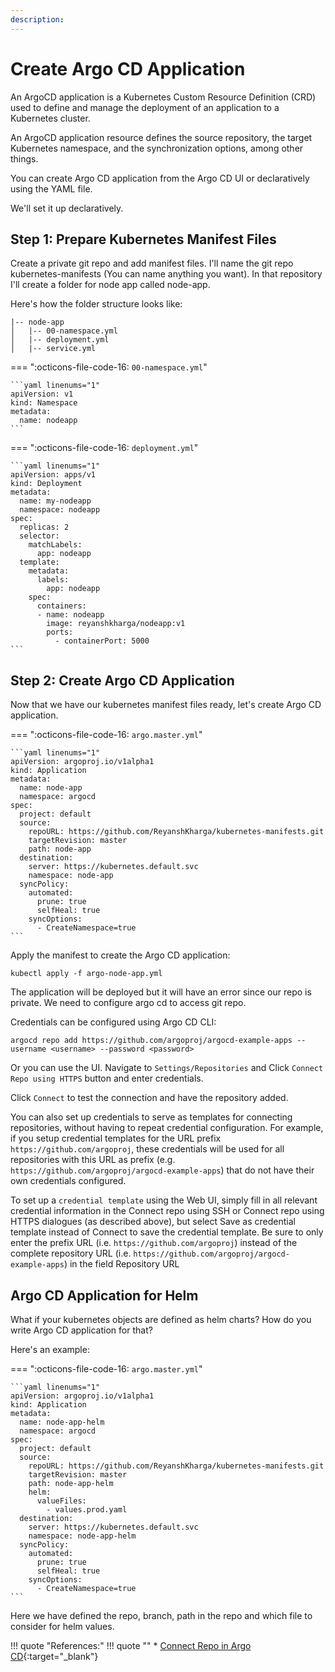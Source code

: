 ```yaml
---
description: 
---
```


# Create Argo CD Application

An ArgoCD application is a Kubernetes Custom Resource Definition (CRD) used to define and manage the deployment of an application to a Kubernetes cluster.

An ArgoCD application resource defines the source repository, the target Kubernetes namespace, and the synchronization options, among other things.

You can create Argo CD application from the Argo CD UI or declaratively using the YAML file.

We'll set it up declaratively.


## Step 1: Prepare Kubernetes Manifest Files

Create a private git repo and add manifest files. I'll name the git repo kubernetes-manifests (You can name anything you want). In that repository I'll create a folder for node app called node-app.

Here's how the folder structure looks like:

```
|-- node-app
│   |-- 00-namespace.yml
│   |-- deployment.yml
│   |-- service.yml
```

=== ":octicons-file-code-16: `00-namespace.yml`"

    ```yaml linenums="1"
    apiVersion: v1
    kind: Namespace
    metadata:
      name: nodeapp
    ```

=== ":octicons-file-code-16: `deployment.yml`"

    ```yaml linenums="1"
    apiVersion: apps/v1
    kind: Deployment
    metadata:
      name: my-nodeapp
      namespace: nodeapp
    spec:
      replicas: 2
      selector:
        matchLabels:
          app: nodeapp
      template:
        metadata:
          labels:
            app: nodeapp
        spec:
          containers:
          - name: nodeapp
            image: reyanshkharga/nodeapp:v1
            ports:
              - containerPort: 5000
    ```


## Step 2: Create Argo CD Application

Now that we have our kubernetes manifest files ready, let's create Argo CD application.

=== ":octicons-file-code-16: `argo.master.yml`"

    ```yaml linenums="1"
    apiVersion: argoproj.io/v1alpha1
    kind: Application
    metadata:
      name: node-app
      namespace: argocd
    spec:
      project: default
      source:
        repoURL: https://github.com/ReyanshKharga/kubernetes-manifests.git
        targetRevision: master
        path: node-app
      destination:
        server: https://kubernetes.default.svc
        namespace: node-app
      syncPolicy:
        automated:
          prune: true
          selfHeal: true
        syncOptions:
          - CreateNamespace=true
    ```

Apply the manifest to create the Argo CD application:

```
kubectl apply -f argo-node-app.yml
```

The application will be deployed but it will have an error since our repo is private. We need to configure argo cd to access git repo.

Credentials can be configured using Argo CD CLI:

```
argocd repo add https://github.com/argoproj/argocd-example-apps --username <username> --password <password>
```

Or you can use the UI. Navigate to `Settings/Repositories` and Click `Connect Repo using HTTPS` button and enter credentials.

Click `Connect` to test the connection and have the repository added.


You can also set up credentials to serve as templates for connecting repositories, without having to repeat credential configuration. For example, if you setup credential templates for the URL prefix `https://github.com/argoproj`, these credentials will be used for all repositories with this URL as prefix (e.g. `https://github.com/argoproj/argocd-example-apps`) that do not have their own credentials configured.


To set up a `credential template` using the Web UI, simply fill in all relevant credential information in the Connect repo using SSH or Connect repo using HTTPS dialogues (as described above), but select Save as credential template instead of Connect to save the credential template. Be sure to only enter the prefix URL (i.e. `https://github.com/argoproj`) instead of the complete repository URL (i.e. `https://github.com/argoproj/argocd-example-apps`) in the field Repository URL



## Argo CD Application for Helm

What if your kubernetes objects are defined as helm charts? How do you write Argo CD application for that?

Here's an example:

=== ":octicons-file-code-16: `argo.master.yml`"

    ```yaml linenums="1"
    apiVersion: argoproj.io/v1alpha1
    kind: Application
    metadata:
      name: node-app-helm
      namespace: argocd
    spec:
      project: default
      source:
        repoURL: https://github.com/ReyanshKharga/kubernetes-manifests.git
        targetRevision: master
        path: node-app-helm
        helm:
          valueFiles:
            - values.prod.yaml
      destination:
        server: https://kubernetes.default.svc
        namespace: node-app-helm
      syncPolicy:
        automated:
          prune: true
          selfHeal: true
        syncOptions:
          - CreateNamespace=true
    ```

Here we have defined the repo, branch, path in the repo and which file to consider for helm values.


!!! quote "References:"
    !!! quote ""
        * [Connect Repo in Argo CD]{:target="_blank"}


<!-- Hyperlinks -->
[Connect Repo in Argo CD]: https://argo-cd.readthedocs.io/en/stable/user-guide/private-repositories/
